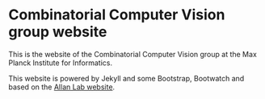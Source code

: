 # Combinatorial Computer Vision group website

This is the website of the Combinatorial Computer Vision group at the Max Planck Institute for Informatics.

This website is powered by Jekyll and some Bootstrap, Bootwatch and based on the [Allan Lab website](https://github.com/allanlab/allanlab).

